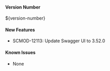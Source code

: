 #### Version Number
${version-number}

#### New Features
- SCMOD-12113: Update Swagger UI to 3.52.0

#### Known Issues
- None
